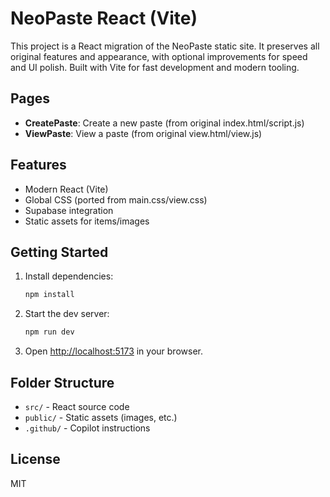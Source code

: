 # NeoPaste React (Vite)

This project is a React migration of the NeoPaste static site. It preserves all original features and appearance, with optional improvements for speed and UI polish. Built with Vite for fast development and modern tooling.

## Pages
- **CreatePaste**: Create a new paste (from original index.html/script.js)
- **ViewPaste**: View a paste (from original view.html/view.js)

## Features
- Modern React (Vite)
- Global CSS (ported from main.css/view.css)
- Supabase integration
- Static assets for items/images

## Getting Started

1. Install dependencies:
   ```sh
   npm install
   ```
2. Start the dev server:
   ```sh
   npm run dev
   ```
3. Open [http://localhost:5173](http://localhost:5173) in your browser.

## Folder Structure
- `src/` - React source code
- `public/` - Static assets (images, etc.)
- `.github/` - Copilot instructions

## License
MIT
